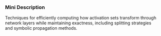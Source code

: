 ### Mini Description

Techniques for efficiently computing how activation sets transform through network layers while maintaining exactness, including splitting strategies and symbolic propagation methods.
